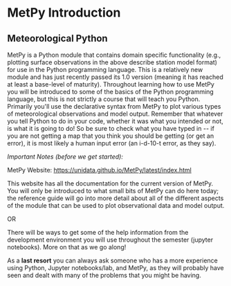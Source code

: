 # MetPy Introduction

## Meteorological Python

MetPy is a Python module that contains domain specific functionality
(e.g., plotting surface observations in the above describe station model
format) for use in the Python programming language. This is a relatively
new module and has just recently passed its 1.0 version (meaning it has
reached at least a base-level of maturity). Throughout learning how to
use MetPy you will be introduced to some of the basics of the Python
programming language, but this is not strictly a course that will teach
you Python. Primarily you'll use the declarative syntax from MetPy to
plot various types of meteorological observations and model output.
Remember that whatever you tell Python to do in your code, whether it
was what you intended or not, is what it is going to do! So be sure to
check what you have typed in -- if you are not getting a map that you
think you should be getting (or get an error), it is most likely a human
input error (an i-d-10-t error, as they say).

*Important Notes (before we get started):*

MetPy Website: <https://unidata.github.io/MetPy/latest/index.html>

This website has all the documentation for the current version of MetPy.
You will only be introduced to what small bits of MetPy can do here
today; the reference guide will go into more detail about all of the
different aspects of the module that can be used to plot observational
data and model output.

OR

There will be ways to get some of the help information from the
development environment you will use throughout the semester (jupyter
notebooks). More on that as we go along!

As a **last resort** you can always ask someone who has a more
experience using Python, Jupyter notebooks/lab, and MetPy, as they will
probably have seen and dealt with many of the problems that you might be
having.